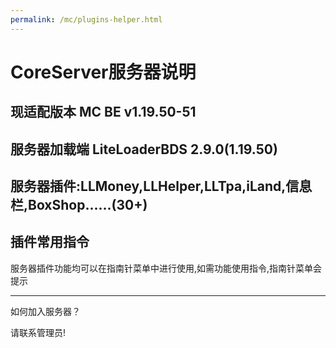 ```yaml
---
permalink: /mc/plugins-helper.html
---
```


# CoreServer服务器说明

## 现适配版本 MC BE v1.19.50-51

## 服务器加载端 LiteLoaderBDS 2.9.0(1.19.50)

## 服务器插件:LLMoney,LLHelper,LLTpa,iLand,信息栏,BoxShop......(30+)

## 插件常用指令

服务器插件功能均可以在指南针菜单中进行使用,如需功能使用指令,指南针菜单会提示

-----------------------------------------------------------------

如何加入服务器？

请联系管理员!
